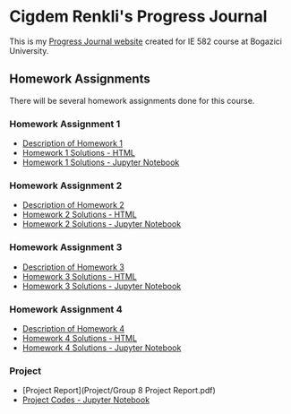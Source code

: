 # Cigdem Renkli's Progress Journal

This is my [Progress Journal website](https://github.com/BU-IE-582/fall21-CigdemRenkli/) created for IE 582 course at Bogazici University.

## Homework Assignments

There will be several homework assignments done for this course.

### Homework Assignment 1
* [Description of Homework 1](HW1/IE582_Fall21_Homework1.pdf)
* [Homework 1 Solutions - HTML](HW1/HW1_Cigdem_Renkli.html)
* [Homework 1 Solutions - Jupyter Notebook](HW1/HW1_Cigdem_Renkli.ipynb)

### Homework Assignment 2
* [Description of Homework 2](HW2/IE582_Fall21_Homework2.pdf)
* [Homework 2 Solutions - HTML](HW2/HW2_Cigdem_Renkli.html)
* [Homework 2 Solutions - Jupyter Notebook](HW2/HW2_Cigdem_Renkli.ipynb)

### Homework Assignment 3
* [Description of Homework 3](HW3/IE582_Fall21_Homework3.pdf)
* [Homework 3 Solutions - HTML](HW3/HW3_Cigdem_Renkli.html)
* [Homework 3 Solutions - Jupyter Notebook](HW3/HW3_Cigdem_Renkli.ipynb)

### Homework Assignment 4
* [Description of Homework 4](HW4/IE582_Fall21_Homework4.pdf)
* [Homework 4 Solutions - HTML](HW4/HW4_Cigdem_Renkli.html)
* [Homework 4 Solutions - Jupyter Notebook](HW4/HW4_Cigdem_Renkli.ipynb)

### Project
* [Project Report](Project/Group 8 Project Report.pdf)
* [Project Codes - Jupyter Notebook](Project/FinalSubmission.ipynb)


